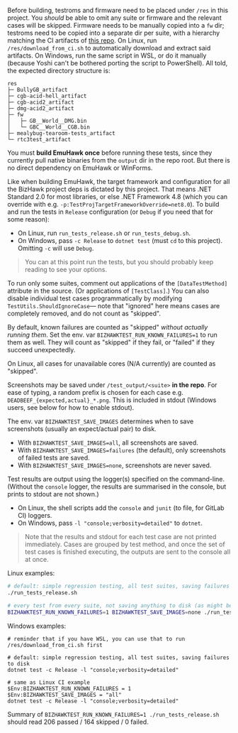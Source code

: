 Before building, testroms and firmware need to be placed under `/res` in this project.
You *should* be able to omit any suite or firmware and the relevant cases will be skipped.
Firmware needs to be manually copied into a `fw` dir;
testroms need to be copied into a separate dir per suite, with a hierarchy matching the CI artifacts of [this repo](https://gitlab.com/tasbot/libre-roms-ci).
On Linux, run `/res/download_from_ci.sh` to automatically download and extract said artifacts.
On Windows, run the same script in WSL, or do it manually (because Yoshi can't be bothered porting the script to PowerShell).
All told, the expected directory structure is:
```
res
├─ BullyGB_artifact
├─ cgb-acid-hell_artifact
├─ cgb-acid2_artifact
├─ dmg-acid2_artifact
├─ fw
│   ├─ GB__World__DMG.bin
│   └─ GBC__World__CGB.bin
├─ mealybug-tearoom-tests_artifact
└─ rtc3test_artifact
```

You must **build EmuHawk once** before running these tests, since they currently pull native binaries from the `output` dir in the repo root.
But there is no direct dependency on EmuHawk or WinForms.

Like when building EmuHawk, the target framework and configuration for all the BizHawk project deps is dictated by this project.
That means .NET Standard 2.0 for most libraries, or else .NET Framework 4.8 (which you can override with e.g. `-p:TestProjTargetFrameworkOverride=net8.0`).
To build and run the tests in `Release` configuration (or `Debug` if you need that for some reason):
- On Linux, run `run_tests_release.sh` or `run_tests_debug.sh`.
- On Windows, pass `-c Release` to `dotnet test` (must `cd` to this project). Omitting `-c` will use `Debug`.

> You can at this point run the tests, but you should probably keep reading to see your options.

To run only some suites, comment out applications of the `[DataTestMethod]` attribute in the source. (Or applications of `[TestClass]`.)
You can also disable individual test cases programmatically by modifying `TestUtils.ShouldIgnoreCase`—
note that "ignored" here means cases are completely removed, and do not count as "skipped".

By default, known failures are counted as "skipped" *without actually running them*.
Set the env. var `BIZHAWKTEST_RUN_KNOWN_FAILURES=1` to run them as well. They will count as "skipped" if they fail, or "failed" if they succeed unexpectedly.

On Linux, all cases for unavailable cores (N/A currently) are counted as "skipped".

Screenshots may be saved under `/test_output/<suite>` **in the repo**.
For ease of typing, a random prefix is chosen for each case e.g. `DEADBEEF_{expected,actual}_*.png`. This is included in stdout (Windows users, see below for how to enable stdout).

The env. var `BIZHAWKTEST_SAVE_IMAGES` determines when to save screenshots (usually an expect/actual pair) to disk.
- With `BIZHAWKTEST_SAVE_IMAGES=all`, all screenshots are saved.
- With `BIZHAWKTEST_SAVE_IMAGES=failures` (the default), only screenshots of failed tests are saved.
- With `BIZHAWKTEST_SAVE_IMAGES=none`, screenshots are never saved.

Test results are output using the logger(s) specified on the command-line.
(Without the `console` logger, the results are summarised in the console, but prints to stdout are not shown.)
- On Linux, the shell scripts add the `console` and `junit` (to file, for GitLab CI) loggers.
- On Windows, pass `-l "console;verbosity=detailed"` to `dotnet`.

> Note that the results and stdout for each test case are not printed immediately.
> Cases are grouped by test method, and once the set of test cases is finished executing, the outputs are sent to the console all at once.

Linux examples:
```sh
# default: simple regression testing, all test suites, saving failures to disk
./run_tests_release.sh

# every test from every suite, not saving anything to disk (as might be used in CI)
BIZHAWKTEST_RUN_KNOWN_FAILURES=1 BIZHAWKTEST_SAVE_IMAGES=none ./run_tests_release.sh
```

Windows examples:
```pwsh
# reminder that if you have WSL, you can use that to run /res/download_from_ci.sh first

# default: simple regression testing, all test suites, saving failures to disk
dotnet test -c Release -l "console;verbosity=detailed"

# same as Linux CI example
$Env:BIZHAWKTEST_RUN_KNOWN_FAILURES = 1
$Env:BIZHAWKTEST_SAVE_IMAGES = "all"
dotnet test -c Release -l "console;verbosity=detailed"
```

Summary of `BIZHAWKTEST_RUN_KNOWN_FAILURES=1 ./run_tests_release.sh` should read 206 passed / 164 skipped / 0 failed.
